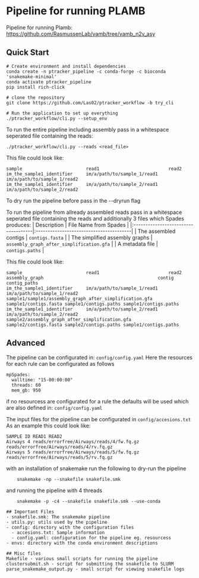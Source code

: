# Pipeline for running PLAMB 
Pipeline for running Plamb: https://github.com/RasmussenLab/vamb/tree/vamb_n2v_asy


## Quick Start
```
# Create environment and install dependencies 
conda create -n ptracker_pipeline -c conda-forge -c bioconda 'snakemake-minimal'     
conda activate ptracker_pipeline
pip install rich-click

# clone the repository
git clone https://github.com/Las02/ptracker_workflow -b try_cli

# Run the application to set up everything
./ptracker_workflow/cli.py --setup_env
```
 To run the entire pipeline including assembly pass in a whitespace seperated file containing the reads:
```
./ptracker_workflow/cli.py --reads <read_file> 
```
This file could look like:
``` 
sample                        read1                          read2
im_the_sample1_identifier     im/a/path/to/sample_1/read1    im/a/path/to/sample_1/read2
im_the_sample1_identifier     im/a/path/to/sample_2/read1    im/a/path/to/sample_2/read2
```
To dry run the pipeline before pass in the --dryrun flag



To run the pipeline from allready assembled reads pass in a whitespace seperated file containing the reads and additionally
3 files which Spades produces: 
| Description                         | File Name from Spades                               |
|:------------------------------------|:----------------------------------------|
| The assembled contigs               | `contigs.fasta`                         |
| The simplified assembly graphs      | `assembly_graph_after_simplification.gfa` |
| A metadata file                     | `contigs.paths`                         |

This file could look like:
``` 
sample                        read1                          read2                         assembly_graph                                           contig                                      contig_paths
im_the_sample1_identifier     im/a/path/to/sample_1/read1    im/a/path/to/sample_1/read2   sample1/sample1/assembly_graph_after_simplification.gfa  sample1/contigs.fasta sample1/contigs.paths sample1/contigs.paths
im_the_sample1_identifier     im/a/path/to/sample_2/read1    im/a/path/to/sample_2/read2   sample2/assembly_graph_after_simplification.gfa          sample2/contigs.fasta sample2/contigs.paths sample1/contigs.paths
```




## Advanced


The pipeline can be configurated in: ``` config/config.yaml ```
Here the resources for each rule can be configurated as follows
```
mpSpades:
  walltime: "15-00:00:00"
  threads: 60
  mem_gb: 950
```
if no resourcess are configurated for a rule the defaults will be used which are also defined in: ``` config/config.yaml ```

The input files for the pipeline can be configurated in ``` config/accesions.txt ``` 
As an example this could look like:
```
SAMPLE ID READ1 READ2
Airways 4 reads/errorfree/Airways/reads/4/fw.fq.gz reads/errorfree/Airways/reads/4/rv.fq.gz
Airways 5 reads/errorfree/Airways/reads/5/fw.fq.gz reads/errorfree/Airways/reads/5/rv.fq.gz
```

with an installation of snakemake run the following to dry-run the pipeline
```
	snakemake -np --snakefile snakefile.smk
```
and running the pipeline with 4 threads
```
	snakemake -p -c4 --snakefile snakefile.smk --use-conda
```

```
## Important Files
- snakefile.smk: The snakemake pipeline
- utils.py: utils used by the pipeline
- config: directory with the configuration files
  - accesions.txt: Sample information
  - config.yaml: configuration for the pipeline eg. resourcess
- envs: directory with the conda environment descriptions

## Misc files
Makefile - various small scripts for running the pipeline
clustersubmit.sh - script for submitting the snakefile to SLURM
parse_snakemake_output.py - small script for viewing snakefile logs
